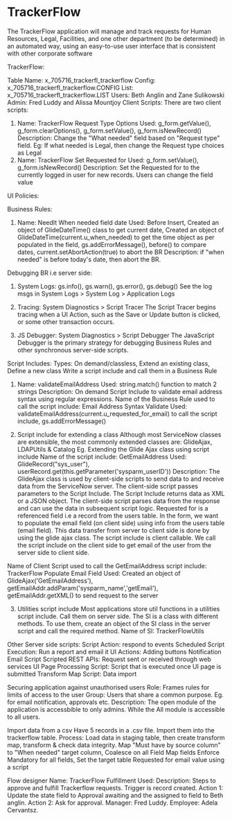 # TrackerFlow

The TrackerFlow application will manage and track requests for Human Resources, Legal, Facilities, and one other department (to be determined) in an automated way, using an easy-to-use user interface that is consistent with other corporate software

TrackerFlow:

Table Name: x_705716_trackerfl_trackerflow
Config: x_705716_trackerfl_trackerflow.CONFIG
List: x_705716_trackerfl_trackerflow.LIST
Users: Beth Anglin and Zane Sulikowski
Admin:  Fred Luddy and Alissa Mountjoy 
Client Scripts: 
There are two client scripts:
1. Name: TrackerFlow Request Type Options
Used: g_form.getValue(), g_form.clearOptions(), g_form.setValue(), g_form.isNewRecord()
Description: Change the "What needed" field based on  "Request type" field. Eg: If what needed is Legal, then change the Request type choices as Legal
2. Name: TrackerFlow Set Requested for
Used:  g_form.setValue(), g_form.isNewRecord()
Description: Set the Requested for to the currently logged in user for new records. Users can change the field value

UI Policies:



Business Rules:
1. Name: NeedIt When needed field date
Used: Before Insert, Created an object of GlideDateTime() class to get current date, Created an object of GlideDateTime(current.u_when_needed) to
get the time object as per populated in the field, gs.addErrorMessage(), before() to compare dates, current.setAbortAction(true) to abort the BR
Description: if "when needed" is before today's date, then abort the BR.  

Debugging BR i.e server side:
1. System Logs:
gs.info(), gs.warn(), gs.error(), gs.debug() 
See the log msgs in System Logs > System Log > Application Logs

2. Tracing:
System Diagnostics > Script Tracer
The Script Tracer begins tracing when a UI Action, such as the Save or Update button is clicked, or some other transaction occurs.

3. JS Debugger:
System Diagnostics > Script Debugger
The JavaScript Debugger is the primary strategy for debugging Business Rules and other synchronous server-side scripts.


Script Includes:
Types: On demand/classless, Extend an existing class, Define a new class
Write a script include and call them in a Business Rule
1. Name:  validateEmailAddress
Used: string.match() function to match 2 strings
Description: On demand Script Include to validate email address syntax using regular expressions.
Name of the Business Rule used to call the script include: Email Address Syntax Validate
Used: validateEmailAddress(current.u_requested_for_email) to call the script include, gs.addErrorMessage()


2. Script include for extending a class 
Although most ServiceNow classes are extensible, the most commonly extended classes are: GlideAjax, LDAPUtils & Catalog
Eg. Extending the Glide Ajax class using script include
Name of the script include:  GetEmailAddress
Used: GlideRecord("sys_user"), userRecord.get(this.getParameter('sysparm_userID'))
Description: The GlideAjax class is used by client-side scripts to send data to and receive data from the ServiceNow server. The client-side script passes parameters to the Script Include. The Script Include returns data as XML or a JSON object. The client-side script parses data from the response and can use the data in subsequent script logic.
Requested for is a referenced field i.e a record from the users table. In the form, we want to populate the email field (on client side) using info
from the users table (email field). This data transfer from server to client side is done by using the glide ajax class. 
The script include is client callable. We call the script include on the client side to get email of the user from the server side to client side.

Name of Client Script used to call the GetEmailAddress script include: TrackerFlow Populate Email Field
Used: Created an object of GlideAjax('GetEmailAddress'), getEmailAddr.addParam('sysparm_name','getEmail'),  getEmailAddr.getXML() to send 
request to the server

3. Utilities script include
Most applications store util functions in a utilities script include. Call them on server side. The SI is a class with different methods.
To use them, create an object of the SI class in the server script and call the required method.
Name of SI: TrackerFlowUtils


Other Server side scripts:
Script Action: respond to events
Scheduled Script Execution: Run a report and email it
UI Actions: Adding buttons
Notification Email Script
Scripted REST APIs: Request sent or received through web services
UI Page Processing Script: Script that is executed once UI page is submitted
Transform Map Script: Data import


Securing application against unauthorised users
Role: Frames rules for limits of access to the user
Group: Users that share a common purpose. Eg. for email notification, approvals etc.
Description: The open module of the application is accessbible to only admins. While the All module is accessible to all users.




Import data from a csv
Have 5 records in a .csv file. Import them into the trackerflow table.
Process: Load data in staging table, then create transform map, transform & check data integrity.
Map "Must have by source column" to "When needed" target column, Coalesce on all Field Map fields
Enforce Mandatory for all fields, Set the target table Requested for email value using a script


Flow designer
Name: TrackerFlow Fulfillment
Used:
Description: Steps to approve and fulfill Trackerflow requests. Trigger is record created. 
Action 1: Update the state field to Approval awaiting and the assigned to field to Beth anglin.
Action 2: Ask for approval. Manager: Fred Luddy. Employee: Adela Cervantsz.





